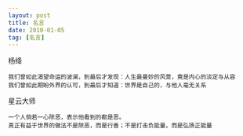 ```yaml
---
layout: post
title: 名言
date: 2010-01-05
tag: [名言]
---
```



杨绛
```
我们曾如此渴望命运的波澜，到最后才发现：人生最曼妙的风景，竟是内心的淡定与从容
我们曾如此期盼外界的认可，到最后才知道：世界是自己的，与他人毫无关系
```


星云大师
```
一个人倘若一心除恶，表示他看到的都是恶。
真正有益于世界的做法不是除恶，而是行善；不是打击负能量，而是弘扬正能量
```
